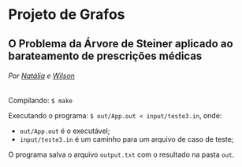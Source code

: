 # Projeto de Grafos
## O Problema da Árvore de Steiner aplicado ao barateamento de prescrições médicas
###### Por [Natália](http://www.github.com/bnatalha) e [Wilson](https://github.com/wilsonsf) 

Compilando:
`$ make`

Executando o programa:
`$ out/App.out < input/teste3.in`, onde:
  - `out/App.out` é o executável;
  - `input/teste3.in` é um caminho para um arquivo de caso de teste;

O programa salva o arquivo `output.txt` com o resultado na pasta `out`.
